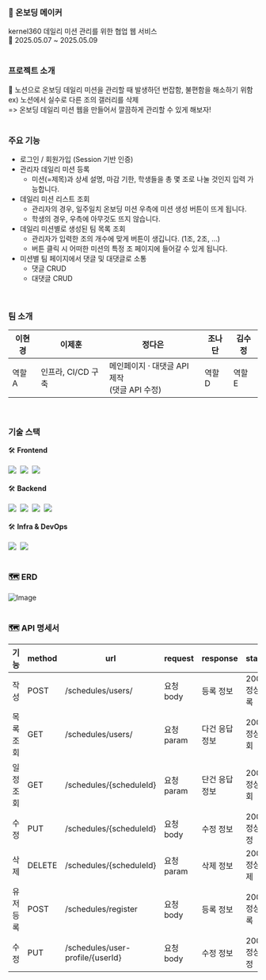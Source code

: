 ### 📝 온보딩 메이커
kernel360 데일리 미션 관리를 위한 협업 웹 서비스 <br/>
📆 2025.05.07 ~ 2025.05.09
<br/>
<br/>
### 프로젝트 소개
😤 노션으로 온보딩 데일리 미션을 관리할 때 발생하던 번잡함, 불편함을 해소하기 위함 <br/>
ex) 노션에서 실수로 다른 조의 갤러리를 삭제 <br/>
=> 온보딩 데일리 미션 웹을 만들어서 깔끔하게 관리할 수 있게 해보자!
<br/>
<br/>
### 주요 기능
- 로그인 / 회원가입 (Session 기반 인증)
- 관리자 데일리 미션 등록
  - 미션(=제목)과 상세 설명, 마감 기한, 학생들을 총 몇 조로 나눌 것인지 입력 가능합니다.
- 데일리 미션 리스트 조회
  - 관리자의 경우, 일주일치 온보딩 미션 우측에 미션 생성 버튼이 뜨게 됩니다.
  - 학생의 경우, 우측에 아무것도 뜨지 않습니다.
- 데일리 미션별로 생성된 팀 목록 조회
    - 관리자가 입력한 조의 개수에 맞게 버튼이 생깁니다. (1조, 2조, …)
    - 버튼 클릭 시 어떠한 미션의 특정 조 페이지에 들어갈 수 있게 됩니다.
- 미션별 팀 페이지에서 댓글 및 대댓글로 소통
    - 댓글 CRUD
    - 대댓글 CRUD

<br/>

### 팀 소개
| 이현경 | 이제훈 | 정다은 | 조나단 | 김수정 |
|--------|--------|--------|--------|--------|
| 역할 A | 인프라, CI/CD 구축 | 메인페이지 &middot; 대댓글 API 제작 <br> (댓글 API 수정) | 역할 D | 역할 E |
<br/>

### 기술 스택
🛠️ **Frontend**<br/>
<br/>
<img src="https://img.shields.io/badge/Typescript-3178C6?style=flat-square&logo=Typescript&logoColor=white"/>&nbsp;&nbsp;<img src="https://img.shields.io/badge/React-61DAFB?style=flat-square&logo=React&logoColor=black"/>&nbsp;&nbsp;<img src="https://img.shields.io/badge/Vercel-000000?style=flat-square&logo=Vercel&logoColor=white"/>
<br/>
<br/>
🛠️ **Backend**<br/>
<br/>
<img src="https://img.shields.io/badge/java-007396?style=for-the-badge&logo=OpenJDK&logoColor=white">&nbsp;&nbsp;<img src="https://img.shields.io/badge/springboot-6DB33F?style=for-the-badge&logo=springboot&logoColor=white">&nbsp;&nbsp;<img src="https://img.shields.io/badge/MySQL-4479A1?style=for-the-badge&logo=MySQL&logoColor=white">&nbsp;&nbsp;<img src="https://img.shields.io/badge/Amazon%20S3-569A31?style=for-the-badge&logo=Amazon%20S3&logoColor=white">&nbsp;&nbsp;
<br/>
<br/>
🛠️ **Infra & DevOps**<br/>
<br/>
<img src="https://img.shields.io/badge/docker-%230db7ed.svg?style=for-the-badge&logo=docker&logoColor=white">&nbsp;&nbsp;<img src="https://img.shields.io/badge/Amazon%20EC2-FF9900?style=for-the-badge&logo=Amazon%20EC2&logoColor=white">
<br/>
<br/>
### 🗺 ERD
![Image](https://github.com/user-attachments/assets/abd097bc-24ad-4734-b1be-f2c7dea745ce)
<br/>
<br/>
### 🗺 API 명세서
|기능|	method|	url	|request	|response	|status|
|-------------|----|---------------|-----------|---------|--------------|
| 작성|POST|	/schedules/users/|	요청 body	|등록 정보	|200: 정상 등록|
| 목록 조회|GET|/schedules/users/|	요청 param	|다건 응답 정보	|200: 정상 조회|
| 일정 조회|GET|/schedules/{scheduleId}|	요청 param|	단건 응답 정보|	200: 정상 조회|
| 수정|PUT|/schedules/{scheduleId}|	요청 body	|수정 정보	|200: 정상 수정|
| 삭제|DELETE|/schedules/{scheduleId}|	요청 param	|삭제 정보	|200: 정상 삭제|
|유저 등록|POST|/schedules/register|요청 body|등록 정보|200: 정상 등록|
| 수정|PUT|/schedules/user-profile/{userId}|요청 body|수정 정보|200: 정상 수정|
<br/>
<br/>
